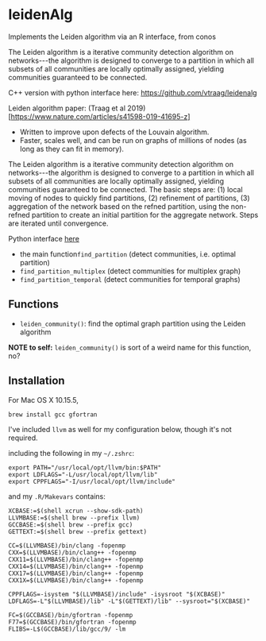 # leidenAlg

Implements the Leiden algorithm via an R interface, from conos

The Leiden algorithm is a iterative community detection algorithm on networks---the algorithm is designed to converge to a partition in which all subsets of all communities are locally optimally assigned, yielding communities guaranteed to be connected.

C++ version with python interface here: https://github.com/vtraag/leidenalg

Leiden algorithm paper: (Traag et al 2019)[https://www.nature.com/articles/s41598-019-41695-z]
* Written to improve upon defects of the Louvain algorithm. 
* Faster, scales well, and can be run on graphs of millions of nodes (as long as they can fit in memory).

The Leiden algorithm is a iterative community detection algorithm on networks---the algorithm is designed to converge to a partition in which all subsets of all communities are locally optimally assigned, yielding communities guaranteed to be connected. The basic steps are:
(1) local moving of nodes to quickly find partitions, (2) refinement of partitions, (3) aggregation of the network based on the refned partition, using the non-refned partition to create an initial partition for the aggregate network. Steps are iterated until convergence.

Python interface [here](https://github.com/vtraag/leidenalg/blob/master/src/functions.py)
* the main function`find_partition` (detect communities, i.e. optimal partition) 
* `find_partition_multiplex` (detect communities for multiplex graph)
* `find_partition_temporal` (detect communities for temporal graphs)



## Functions

* `leiden_community()`: find the optimal graph partition using the Leiden algorithm

**NOTE to self:** `leiden_community()` is sort of a weird name for this function, no?

## Installation

For Mac OS X 10.15.5, 

`brew install gcc gfortran`

I've included `llvm` as well for my configuration below, though it's not required.

including the following in my `~/.zshrc`:

```
export PATH="/usr/local/opt/llvm/bin:$PATH"
export LDFLAGS="-L/usr/local/opt/llvm/lib"
export CPPFLAGS="-I/usr/local/opt/llvm/include"
```

and my `.R/Makevars` contains:

```
XCBASE:=$(shell xcrun --show-sdk-path)
LLVMBASE:=$(shell brew --prefix llvm)
GCCBASE:=$(shell brew --prefix gcc)
GETTEXT:=$(shell brew --prefix gettext)

CC=$(LLVMBASE)/bin/clang -fopenmp
CXX=$(LLVMBASE)/bin/clang++ -fopenmp
CXX11=$(LLVMBASE)/bin/clang++ -fopenmp
CXX14=$(LLVMBASE)/bin/clang++ -fopenmp
CXX17=$(LLVMBASE)/bin/clang++ -fopenmp
CXX1X=$(LLVMBASE)/bin/clang++ -fopenmp

CPPFLAGS=-isystem "$(LLVMBASE)/include" -isysroot "$(XCBASE)"
LDFLAGS=-L"$(LLVMBASE)/lib" -L"$(GETTEXT)/lib" --sysroot="$(XCBASE)"

FC=$(GCCBASE)/bin/gfortran -fopenmp
F77=$(GCCBASE)/bin/gfortran -fopenmp
FLIBS=-L$(GCCBASE)/lib/gcc/9/ -lm
```
